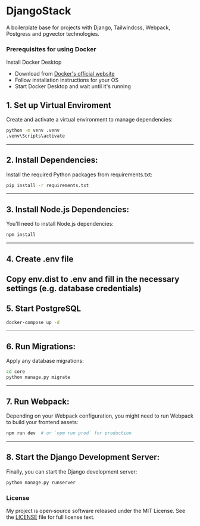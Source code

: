 # DjangoStack

A boilerplate base for projects with Django, Tailwindcss, Webpack, Postgress and pgvector technologies.

### Prerequisites for using Docker

Install Docker Desktop
  - Download from [Docker's official website](https://www.docker.com/products/docker-desktop/)
  - Follow installation instructions for your OS
  - Start Docker Desktop and wait until it's running

## 1. Set up Virtual Enviroment

Create and activate a virtual environment to manage dependencies:

```Bash
python -m venv .venv
.venv\Scripts\activate
```
---
## 2. Install Dependencies:

Install the required Python packages from requirements.txt:

```Bash
pip install -r requirements.txt
```
---
## 3. Install Node.js Dependencies:

You'll need to install Node.js dependencies:
```Bash
npm install
```
---
## 4. Create .env file
Copy env.dist to .env and fill in the necessary settings (e.g. database credentials)
---
## 5. Start PostgreSQL

```bash
docker-compose up -d
```
---

## 6. Run Migrations:

Apply any database migrations:
```Bash
cd core
python manage.py migrate
```
---
## 7. Run Webpack:

Depending on your Webpack configuration, you might need to run Webpack to build your frontend assets:
```Bash
npm run dev  # or `npm run prod` for production
```
---
## 8. Start the Django Development Server:

Finally, you can start the Django development server:
```Bash
python manage.py runserver
```

### License

My project is open‐source software released under the MIT License.
See the [LICENSE](./LICENSE) file for full license text.
